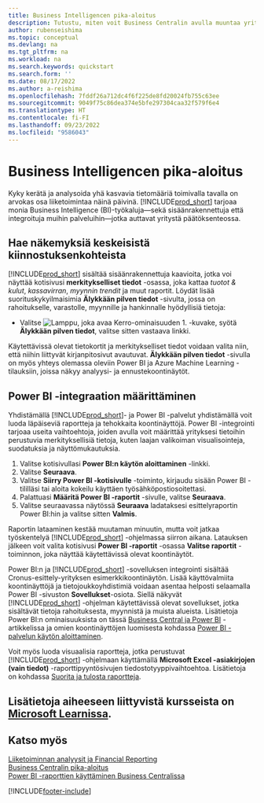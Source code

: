 ```yaml
---
title: Business Intelligencen pika-aloitus
description: Tutustu, miten voit Business Centralin avulla muuntaa yrityksen tiedot toimintakelpoisiksi merkityksellisiksi tiedoiksi liiketoimintatietojen raporttien ja koontinäyttöjen avulla.
author: rubenseishima
ms.topic: conceptual
ms.devlang: na
ms.tgt_pltfrm: na
ms.workload: na
ms.search.keywords: quickstart
ms.search.form: ''
ms.date: 08/17/2022
ms.author: a-reishima
ms.openlocfilehash: 7fddf26a712dc4f6f225de8fd20024fb755c63ee
ms.sourcegitcommit: 9049f75c86dea374e5bfe297304caa32f579f6e4
ms.translationtype: HT
ms.contentlocale: fi-FI
ms.lasthandoff: 09/23/2022
ms.locfileid: "9586043"
---
```

# <a name="business-intelligence-quick-start"></a><a name="business-intelligence-quick-start"></a>Business Intelligencen pika-aloitus

Kyky kerätä ja analysoida yhä kasvavia tietomääriä toimivalla tavalla on arvokas osa liiketoimintaa näinä päivinä. [!INCLUDE[prod_short](includes/prod_short.md)] tarjoaa monia Business Intelligence (BI)-työkaluja&mdash;sekä sisäänrakennettuja että integroituja muihin palveluihin&mdash;jotka auttavat yritystä päätöksenteossa.

## <a name="get-insights-on-your-key-points-of-interest"></a><a name="get-insights-on-your-key-points-of-interest"></a>Hae näkemyksiä keskeisistä kiinnostuksenkohteista

[!INCLUDE[prod_short](includes/prod_short.md)] sisältää sisäänrakennettuja kaavioita, jotka voi näyttää kotisivusi **merkitykselliset tiedot** -osassa, joka kattaa *tuotot & kulut*, *kassavirran*, *myynnin trendit* ja muut raportit. Löydät lisää suorituskykyilmaisimia **Älykkään pilven tiedot** -sivulta, jossa on rahoitukselle, varastolle, myynnille ja hankinnalle hyödyllisiä tietoja:

* Valitse ![Lamppu, joka avaa Kerro-ominaisuuden 1.](media/ui-search/search_small.png "Kerro, mitä haluat tehdä") -kuvake, syötä **Älykkään pilven tiedot**, valitse sitten vastaava linkki.

Käytettävissä olevat tietokortit ja merkitykselliset tiedot voidaan valita niin, että niihin liittyvät kirjanpitosivut avautuvat. **Älykkään pilven tiedot** -sivulla on myös yhteys olemassa oleviin Power BI ja Azure Machine Learning -tilauksiin, joissa näkyy analyysi- ja ennustekoontinäytöt.

## <a name="set-up-power-bi-integration"></a><a name="set-up-power-bi-integration"></a>Power BI -integraation määrittäminen

Yhdistämällä [!INCLUDE[prod_short](includes/prod_short.md)]- ja Power BI -palvelut yhdistämällä voit luoda läpäiseviä raportteja ja tehokkaita koontinäyttöjä. Power BI -integrointi tarjoaa useita vaihtoehtoja, joiden avulla voit määrittää yrityksesi tietoihin perustuvia merkityksellisiä tietoja, kuten laajan valikoiman visualisointeja, suodatuksia ja näyttömukautuksia.

1. Valitse kotisivullasi **Power BI:n käytön aloittaminen** -linkki.
2. Valitse **Seuraava**.
3. Valitse **Siirry Power BI -kotisivulle** -toiminto, kirjaudu sisään Power BI -tililläsi tai aloita kokeilu käyttäen työsähköpostiosoitettasi.
4. Palattuasi **Määritä Power BI -raportit** -sivulle, valitse **Seuraava**.
5. Valitse seuraavassa näytössä **Seuraava** ladataksesi esittelyraportin Power BI:hin ja valitse sitten **Valmis**.

Raportin lataaminen kestää muutaman minuutin, mutta voit jatkaa työskentelyä [!INCLUDE[prod_short](includes/prod_short.md)] -ohjelmassa siirron aikana. Latauksen jälkeen voit valita kotisivusi **Power BI -raportit** -osassa **Valitse raportit** -toiminnon, joka näyttää käytettävissä olevat koontinäytöt.

Power BI:n ja [!INCLUDE[prod_short](includes/prod_short.md)] -sovelluksen integrointi sisältää Cronus-esittely-yrityksen esimerkkikoontinäytön. Lisää käyttövalmiita koontinäyttöjä ja tietojoukkoyhdistimiä voidaan asentaa helposti selaamalla Power BI -sivuston **Sovellukset**-osiota. Siellä näkyvät [!INCLUDE[prod_short](includes/prod_short.md)] -ohjelman käytettävissä olevat sovellukset, jotka sisältävät tietoja rahoituksesta, myynnistä ja muista alueista. Lisätietoja Power BI:n ominaisuuksista on tässä [Business Central ja Power BI](admin-powerbi.md) -artikkelissa ja omien koontinäyttöjen luomisesta kohdassa [Power BI -palvelun käytön aloittaminen](/power-bi/fundamentals/service-get-started).

Voit myös luoda visuaalisia raportteja, jotka perustuvat [!INCLUDE[prod_short](includes/prod_short.md)] -ohjelmaan käyttämällä **Microsoft Excel -asiakirjojen (vain tiedot)** -raporttipyyntösivujen tiedostotyyppivaihtoehtoa. Lisätietoja on kohdassa [Suorita ja tulosta raportteja](ui-work-report.md).

## <a name="see-related-training-at-microsoft-learn"></a><a name="see-related-training-at-microsoft-learn"></a>Lisätietoja aiheeseen liittyvistä kursseista on [Microsoft Learnissa](/learn/paths/use-power-bi).

## <a name="see-also"></a><a name="see-also"></a>Katso myös

[Liiketoiminnan analyysit ja Financial Reporting](bi.md)  
[Business Centralin pika-aloitus](quick-start-business-central.md)  
[Power BI -raporttien käyttäminen Business Centralissa](across-working-with-powerbi.md)  

[!INCLUDE[footer-include](includes/footer-banner.md)]
